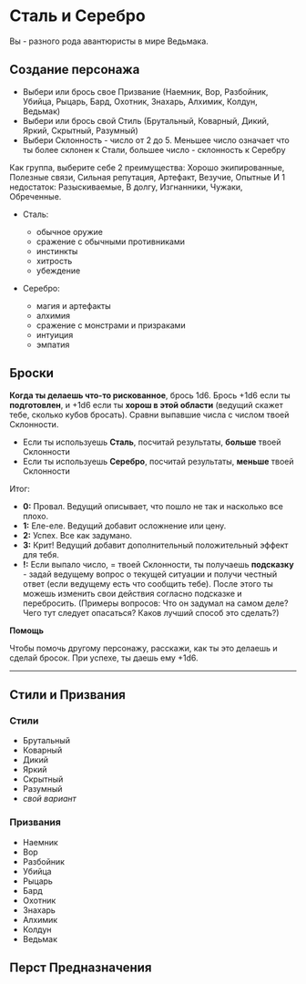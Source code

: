 # Сталь и Серебро

Вы - разного рода авантюристы в мире Ведьмака.

## Создание персонажа

- Выбери или брось свое Призвание (Наемник, Вор, Разбойник, Убийца, Рыцарь, Бард, Охотник, Знахарь, Алхимик, Колдун, Ведьмак)
- Выбери или брось свой Стиль (Брутальный, Коварный, Дикий, Яркий, Скрытный, Разумный)
- Выбери Склонность - число от 2 до 5. Меньшее число означает что ты более склонен к Стали, большее число - склонность к Серебру

Как группа, выберите себе 2 преимущества:
Хорошо экипированные, Полезные связи, Сильная репутация, Артефакт, Везучие, Опытные
И 1 недостаток:
Разыскиваемые, В долгу, Изгнанники, Чужаки, Обреченные.

- Сталь:

    - обычное оружие
    - сражение с обычными противниками
    - инстинкты
    - хитрость
    - убеждение

- Серебро:

    - магия и артефакты
    - алхимия
    - сражение с монстрами и призраками
    - интуиция
    - эмпатия

## Броски

**Когда ты делаешь что-то рискованное**, брось 1d6. Брось +1d6 если ты **подготовлен**, и +1d6 если ты **хорош в этой области** (ведущий скажет тебе, сколько кубов бросать). Сравни выпавшие числа с числом твоей Склонности.

- Если ты используешь **Сталь**, посчитай результаты, **больше** твоей Склонности
- Если ты используешь **Серебро**, посчитай результаты, **меньше** твоей Склонности

Итог:

- **0:** Провал. Ведущий описывает, что пошло не так и насколько все плохо.
- **1:** Еле-еле. Ведущий добавит осложнение или цену.
- **2:** Успех. Все как задумано.
- **3:** Крит! Ведущий добавит дополнительный положительный эффект для тебя.
- **!:** Если выпало число, = твоей Склонности, ты получаешь **подсказку** - задай ведущему вопрос о текущей ситуации и получи честный ответ (если ведущему есть что сообщить тебе). После этого ты можешь изменить свои действия согласно подсказке и перебросить. (Примеры вопросов: Что он задумал на самом деле? Чего тут следует опасаться? Каков лучший способ это сделать?)

**Помощь**

Чтобы помочь другому персонажу, расскажи, как ты это делаешь и сделай бросок. При успехе, ты даешь ему +1d6.

---
## Стили и Призвания

### Стили

- Брутальный
- Коварный
- Дикий
- Яркий
- Скрытный
- Разумный
- _свой вариант_

### Призвания

- Наемник
- Вор
- Разбойник
- Убийца
- Рыцарь
- Бард
- Охотник
- Знахарь
- Алхимик
- Колдун
- Ведьмак

## Перст Предназначения
